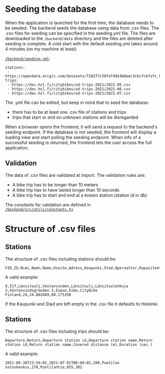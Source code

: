 # Seeding the database
When the application is launched for the first time, the database needs to be seeded. The backend seeds the database using data from .csv files. The .csv files for seeding can be specified in the seeding.yml file. The files are downloaded to the `/backend/data` directory and the files are deleted after seeding is complete. A cold start with the default seeding.yml takes around 4 minutes (on my machine at least).

[`/backend/seeding.yml`](https://github.com/JuanitoSebastian/City-Bike-Journeys/blob/main/backend/seeding.yml):
```
stations:
 - https://opendata.arcgis.com/datasets/726277c507ef4914b0aec3cbcfcbfafc_0.csv
trips:
 - https://dev.hsl.fi/citybikes/od-trips-2021/2021-05.csv
 - https://dev.hsl.fi/citybikes/od-trips-2021/2021-06.csv
 - https://dev.hsl.fi/citybikes/od-trips-2021/2021-07.csv
```
The .yml file can be edited, but keep in mind that to seed the database:
- there has to be at least one .csv file of stations and trips
- trips that start or end on unknown stations will be disregarded

When a browser opens the frontend, it will send a request to the backend's seeding endpoint. If the database is not seeded, the frontend will display a loading view and start polling the seeding endpoint. When info of a successful seeding is returned, the frontend lets the user access the full application.

## Validation
The data of .csv files are validated at import. The validation rules are:
- A bike trip has to be longer than 10 meters
- A bike trip has to have lasted longer than 10 seconds
- A bike trip has to start and end at a known station (station id in db)

The constants for validation are defined in [`/backend/src/utils/constants.ts`](https://github.com/JuanitoSebastian/City-Bike-Journeys/blob/main/backend/src/utils/constants.ts)

# Structure of .csv files
## Stations
The structure of .csv files including stations should be:
```
FID,ID,Nimi,Namn,Name,Osoite,Adress,Kaupunki,Stad,Operaattor,Kapasiteet,x,y
````
A valid example:
```
9,517,Länsituuli,Västanvinden,Länsituuli,Länsituulenkuja 3,Västanvindsgränden 3,Espoo,Esbo,CityBike Finland,24,24.802049,60.175358
```

If the Kaupunki and Stad are left empty in the .csv file it defaults to Helsinki.

## Stations
The structure of .csv files including trips should be:
```
Departure,Return,Departure station id,Departure station name,Return station id,Return station name,Covered distance (m),Duration (sec.)
```
A valid example:
```
2021-06-30T23:59:02,2021-07-01T00:04:05,280,Puotilan ostoskeskus,278,Puotilantie,855,302
```